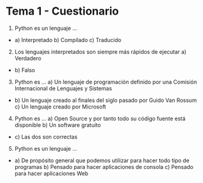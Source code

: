 # Tema 1 - Cuestionario

1. Python es un lenguaje ...

* a) Interpretado
b) Compilado
c) Traducido

2. Los lenguajes interpretados son siempre más rápidos de ejecutar
a) Verdadero
* b) Falso

3. Python es ...
a) Un lenguaje de programación definido por una Comisión Internacional de Lenguajes y Sistemas
* b) Un lenguaje creado al finales del siglo pasado por Guido Van Rossum
c) Un lenguaje creado por Microsoft

4. Python es ...
a) Open Source y por tanto todo su código fuente está disponible
b) Un software gratuito
* c) Las dos son correctas

5. Python es un lenguaje ...
* a) De propósito general que podemos utilizar para hacer todo tipo de programas
b) Pensado para hacer aplicaciones de consola
c) Pensado para hacer aplicaciones Web
